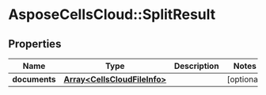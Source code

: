 # AsposeCellsCloud::SplitResult

## Properties
Name | Type | Description | Notes
------------ | ------------- | ------------- | -------------
**documents** | [**Array&lt;CellsCloudFileInfo&gt;**](CellsCloudFileInfo.md) |  | [optional] 


